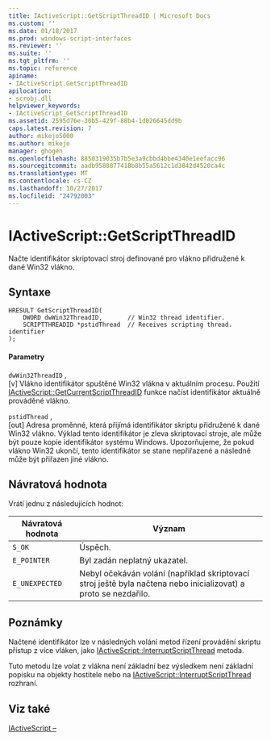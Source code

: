 ```yaml
---
title: IActiveScript::GetScriptThreadID | Microsoft Docs
ms.custom: ''
ms.date: 01/18/2017
ms.prod: windows-script-interfaces
ms.reviewer: ''
ms.suite: ''
ms.tgt_pltfrm: ''
ms.topic: reference
apiname:
- IActiveScript.GetScriptThreadID
apilocation:
- scrobj.dll
helpviewer_keywords:
- IActiveScript_GetScriptThreadID
ms.assetid: 2595d76e-30b5-429f-88b4-1d026645dd9b
caps.latest.revision: 7
author: mikejo5000
ms.author: mikejo
manager: ghogen
ms.openlocfilehash: 8850319035b7b5e3a9cbbd4bbe4340e1eefacc96
ms.sourcegitcommit: aadb9588877418b8b55a5612c1d3842d4520ca4c
ms.translationtype: MT
ms.contentlocale: cs-CZ
ms.lasthandoff: 10/27/2017
ms.locfileid: "24792003"
---
```

# <a name="iactivescriptgetscriptthreadid"></a>IActiveScript::GetScriptThreadID
Načte identifikátor skriptovací stroj definované pro vlákno přidružené k dané Win32 vlákno.  
  
## <a name="syntax"></a>Syntaxe  
  
```  
HRESULT GetScriptThreadID(  
    DWORD dwWin32ThreadID,       // Win32 thread identifier.  
    SCRIPTTHREADID *pstidThread  // Receives scripting thread. identifier  
);  
```  
  
#### <a name="parameters"></a>Parametry  
 `dwWin32ThreadID` ,  
 [v] Vlákno identifikátor spuštěné Win32 vlákna v aktuálním procesu. Použití [IActiveScript::GetCurrentScriptThreadID](../../winscript/reference/iactivescript-getcurrentscriptthreadid.md) funkce načíst identifikátor aktuálně prováděné vlákno.  
  
 `pstidThread` ,  
 [out] Adresa proměnné, která přijímá identifikátor skriptu přidružené k dané Win32 vlákno. Výklad tento identifikátor je zleva skriptovací stroje, ale může být pouze kopie identifikátor systému Windows. Upozorňujeme, že pokud vlákno Win32 ukončí, tento identifikátor se stane nepřiřazené a následně může být přiřazen jiné vlákno.  
  
## <a name="return-value"></a>Návratová hodnota  
 Vrátí jednu z následujících hodnot:  
  
|Návratová hodnota|Význam|  
|------------------|-------------|  
|`S_OK`|Úspěch.|  
|`E_POINTER`|Byl zadán neplatný ukazatel.|  
|`E_UNEXPECTED`|Nebyl očekáván volání (například skriptovací stroj ještě byla načtena nebo inicializovat) a proto se nezdařilo.|  
  
## <a name="remarks"></a>Poznámky  
 Načtené identifikátor lze v následných volání metod řízení provádění skriptu přístup z více vláken, jako [IActiveScript::InterruptScriptThread](../../winscript/reference/iactivescript-interruptscriptthread.md) metoda.  
  
 Tuto metodu lze volat z vlákna není základní bez výsledkem není základní popisku na objekty hostitele nebo na [IActiveScript::InterruptScriptThread](../../winscript/reference/iactivescript-interruptscriptthread.md) rozhraní.  
  
## <a name="see-also"></a>Viz také  
 [IActiveScript –](../../winscript/reference/iactivescript.md)